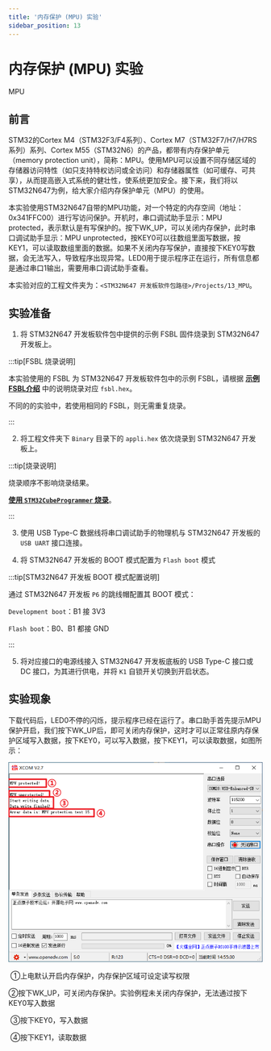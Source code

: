 ```yaml
---
title: '内存保护 (MPU) 实验'
sidebar_position: 13
---
```


# 内存保护 (MPU) 实验

MPU

## 前言

STM32的Cortex M4（STM32F3/F4系列）、Cortex M7（STM32F7/H7/H7RS系列）系列、Cortex M55（STM32N6）的产品，都带有内存保护单元（memory protection unit），简称：MPU。使用MPU可以设置不同存储区域的存储器访问特性（如只支持特权访问或全访问）和存储器属性（如可缓存、可共享），从而提高嵌入式系统的健壮性，使系统更加安全。接下来，我们将以STM32N647为例，给大家介绍内存保护单元（MPU）的使用。

本实验使用STM32N647自带的MPU功能，对一个特定的内存空间（地址：0x341FFC00）进行写访问保护。开机时，串口调试助手显示：MPU protected，表示默认是有写保护的。按下WK_UP，可以关闭内存保护，此时串口调试助手显示：MPU unprotected，按KEY0可以往数组里面写数据，按KEY1，可以读取数组里面的数据。如果不关闭内存写保护，直接按下KEY0写数据，会无法写入，导致程序出现异常。LED0用于提示程序正在运行，所有信息都是通过串口1输出，需要用串口调试助手查看。

本实验对应的工程文件夹为：`<STM32N647 开发板软件包路径>/Projects/13_MPU`。

## 实验准备

1. 将 STM32N647 开发板软件包中提供的示例 FSBL 固件烧录到 STM32N647 开发板上。

:::tip[FSBL 烧录说明]

本实验使用的 FSBL 为 STM32N647 开发板软件包中的示例 FSBL，请根据 [**示例 FSBL介绍**](../start-guide/software-package/software-package.md#fsbl) 中的说明烧录对应 `fsbl.hex`。

不同的的实验中，若使用相同的 FSBL，则无需重复烧录。

:::

2. 将工程文件夹下 `Binary` 目录下的 `appli.hex` 依次烧录到 STM32N647 开发板上。

:::tip[烧录说明]

烧录顺序不影响烧录结果。

[**使用 `STM32CubeProgrammer` 烧录**](../start-guide/start-development/step-by-step.md#step-3-使用-stm32cubeprogrammer-烧录)。

:::

3. 使用 USB Type-C 数据线将串口调试助手的物理机与 STM32N647 开发板的 `USB UART` 接口连接。

4. 将 STM32N647 开发板的 BOOT 模式配置为 `Flash boot` 模式

:::tip[STM32N647 开发板 BOOT 模式配置说明]

通过 STM32N647 开发板 `P6` 的跳线帽配置其 BOOT 模式：

`Development boot`：B1 接 3V3

`Flash boot`：B0、B1 都接 GND

:::

5. 将对应接口的电源线接入 STM32N647 开发板底板的 USB Type-C 接口或 DC 接口，为其进行供电，并将 `K1` 自锁开关切换到开启状态。

## 实验现象

下载代码后，LED0不停的闪烁，提示程序已经在运行了。串口助手首先提示MPU保护开启，我们按下WK_UP后，即可关闭内存保护，这时才可以正常往原内存保护区域写入数据，按下KEY0，可以写入数据，按下KEY1，可以读取数据，如图所示： 

![img](./img/11.png)

​	①上电默认开启内存保护，内存保护区域可设定读写权限

​	②按下WK_UP，可关闭内存保护。实验例程未关闭内存保护，无法通过按下KEY0写入数据

​	③按下KEY0，写入数据

​	④按下KEY1，读取数据